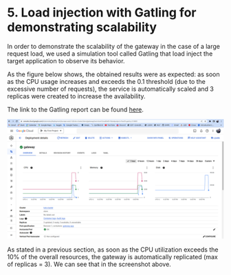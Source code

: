 # 5. Load injection with Gatling for demonstrating scalability
In order to demonstrate the scalability of the gateway in the case of a large request load, we used a simulation tool called Gatling that load inject the target application to observe its behavior.

As the figure below shows, the obtained results were as expected: as soon as the CPU usage increases and exceeds the 0.1 threshold (due to the excessive number of requests), the service is automatically scaled and 3 replicas were created to increase the availability.

The link to the Gatling report can be found [here](https://elhnour.github.io/microservices-jHipster-cloud-computing/report/report.html).

![gatling](./imgs/7.scalability.png)

As stated in a previous section, as soon as the CPU utilization exceeds the 10% of the overall resources, the gateway is automatically replicated (max of replicas = 3). We can see that in the screenshot above.
